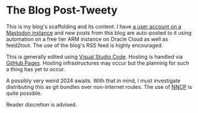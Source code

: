 # The Blog Post-Tweety

This is my blog's scaffolding and its content.  I have [a user account on a Mastodon instance](https://ubuntu.social/@alpacaherder) and new posts from this blog are auto-posted to it using automation on a free tier ARM instance on Oracle Cloud as well as feed2toot.  The use of the blog's RSS feed is highly encouraged.  

This is generally edited using [Visual Studio Code](https://en.wikipedia.org/w/index.php?title=Visual_Studio_Code&oldid=1128781165).  Hosting is handled via [GitHub Pages](https://simple.wikipedia.org/w/index.php?title=GitHub&oldid=8334105#GitHub_Pages).  Hosting infrastructures may occur but the planning for such a thing has yet to occur.  

A possibly very weird 2024 awaits.  With that in mind, I must investigate distributing this as git bundles over non-Internet routes.  The use of [NNCP](https://web.archive.org/web/20220602114413/http://www.nncpgo.org/Git.html) is quite possible.

Reader discretion is advised.
